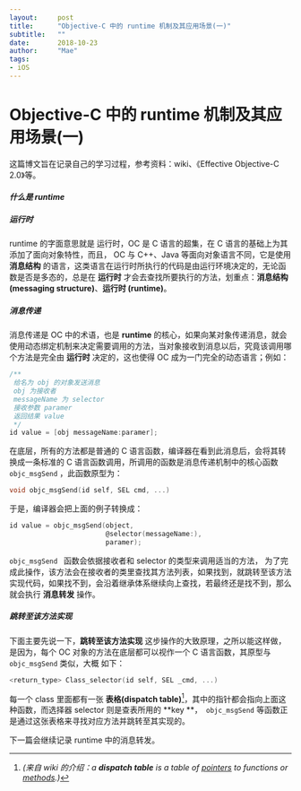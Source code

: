 ```yaml
---
layout:     post
title:      "Objective-C 中的 runtime 机制及其应用场景(一)"
subtitle:   ""
date:       2018-10-23 
author:     "Mae"
tags:
- iOS
---
```




# Objective-C 中的 runtime 机制及其应用场景(一)

这篇博文旨在记录自己的学习过程，参考资料：wiki、《Effective Objective-C 2.0》等。

#### *什么是 runtime*

##### *运行时*

runtime 的字面意思就是 运行时，OC 是 C 语言的超集，在 C 语言的基础上为其添加了面向对象特性，而且， OC 与 C++、Java 等面向对象语言不同，它是使用 **消息结构** 的语言，这类语言在运行时所执行的代码是由运行环境决定的，无论函数是否是多态的，总是在 **运行时** 才会去查找所要执行的方法，划重点：**消息结构(messaging structure)**、**运行时 (runtime)**。

##### *消息传递*

消息传递是 OC 中的术语，也是 **runtime** 的核心，如果向某对象传递消息，就会使用动态绑定机制来决定需要调用的方法，当对象接收到消息以后，究竟该调用哪个方法是完全由 **运行时** 决定的，这也使得 OC 成为一门完全的动态语言；例如：

```objective-c
/**
 给名为 obj 的对象发送消息
 obj 为接收者
 messageName 为 selector
 接收参数 paramer
 返回结果 value
 */
id value = [obj messageName:paramer];
```

在底层，所有的方法都是普通的 C 语言函数，编译器在看到此消息后，会将其转换成一条标准的 C 语言函数调用，所调用的函数是消息传递机制中的核心函数 ` objc_msgSend` ，此函数原型为：

```c
void objc_msgSend(id self, SEL cmd, ...)
```

于是，编译器会把上面的例子转换成：

```c
id value = objc_msgSend(object,
                        @selector(messageName:),
                        paramer);
```

`objc_msgSend ` 函数会依据接收者和 selector 的类型来调用适当的方法， 为了完成此操作，该方法会在接收者的类里查找其方法列表，如果找到，就跳转至该方法实现代码，如果找不到，会沿着继承体系继续向上查找，若最终还是找不到，那么就会执行 **消息转发** 操作。

##### *跳转至该方法实现*

下面主要先说一下，**跳转至该方法实现** 这步操作的大致原理，之所以能这样做，是因为，每个 OC 对象的方法在底层都可以视作一个 C 语言函数，其原型与 ` objc_msgSend` 类似，大概 如下：

```c
<return_type> Class_selector(id self, SEL _cmd, ...)
```

每一个 class 里面都有一张 **表格(dispatch table)**[^1]，其中的指针都会指向上面这种函数，而选择器 selector 则是查表所用的 **key **，` objc_msgSend` 等函数正是通过这张表格来寻找对应方法并跳转至其实现的。

[^1]:  *(来自 wiki 的介绍：a **dispatch table** is a table of [pointers](https://en.wikipedia.org/wiki/Pointer_(computer_programming)) to functions or [methods](https://en.wikipedia.org/wiki/Method_(computer_science)).)* 



下一篇会继续记录 runtime 中的消息转发。